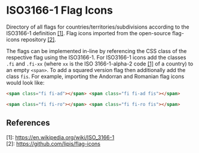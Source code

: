 # ISO3166-1 Flag Icons

Directory of all flags for countries/territories/subdivisions according to the ISO3166-1 definition [[1]](#references). Flag icons imported from the open-source flag-icons repository [[2]](#references).

The flags can be implemented in-line by referencing the CSS class of the respective flag using the ISO3166-1. For ISO3166-1 icons add the classes `.fi` and `.fi-xx` (where `xx` is the ISO 3166-1-alpha-2 code [[1]](#references) of a country) to an empty `<span>`. To add a squared version flag then additionally add the class `fis`. For example, importing the Andorran and Romanian flag icons would look like:

```html
<span class="fi fi-ad"></span> <span class="fi fi-ad fis"></span>
```

```html
<span class="fi fi-ro"></span> <span class="fi fi-ro fis"></span>
```

References
----------
\[1\]: https://en.wikipedia.org/wiki/ISO_3166-1  <br>
\[2\]: https://github.com/lipis/flag-icons  <br>

